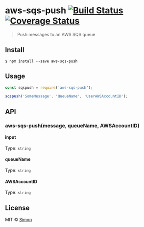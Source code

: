 # aws-sqs-push [![Build Status](https://travis-ci.org/SimonJang/aws-sqs-push.svg?branch=master)](https://travis-ci.org/SimonJang/aws-sqs-push)[![Coverage Status](https://coveralls.io/github/SimonJang/aws-sqs-push/badge.svg?branch=master)](https://coveralls.io/github/SimonJang/aws-sqs-push?branch=master)

> Push messages to an AWS SQS queue


## Install

```
$ npm install --save aws-sqs-push
```


## Usage

```js
const sqspush = require('aws-sqs-push');

sqspush('SomeMessage', 'QueueName', 'UserAWSAccountID');
```


## API

### aws-sqs-push(message, queueName, AWSAccountID)

#### input

Type: `string`

#### queueName

Type: `string`

#### AWSAccountID

Type: `string`

## License

MIT © [Simon](https://github.com/SimonJang)
